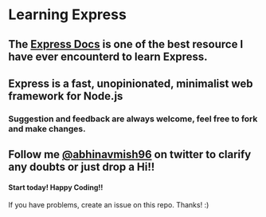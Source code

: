 # Learning Express

## The [Express Docs](https://expressjs.com/) is one of the best resource I have ever encounterd to learn Express.

## Express is a fast, unopinionated, minimalist web framework for Node.js

### Suggestion and feedback are always welcome, feel free to fork and make changes.

## Follow me [@abhinavmish96](https://twitter.com/abhinavmish96) on twitter to clarify any doubts or just drop a Hi!!


#### Start today! Happy Coding!!

If you have problems, create an issue on this repo. Thanks! :)

